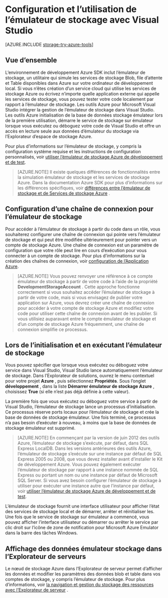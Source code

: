 <properties 
   pageTitle="Configuration et l’utilisation de l’émulateur de stockage avec Visual Studio | Microsoft Azure"
   description="Configuration et l’utilisation de l’émulateur de stockage avec Visual Studio"
   services="visual-studio-online"
   documentationCenter="na"
   authors="TomArcher"
   manager="douge"
   editor="" />
<tags 
   ms.service="storage"
   ms.devlang="multiple"
   ms.topic="article"
   ms.tgt_pltfrm="na"
   ms.workload="na"
   ms.date="07/18/2016"
   ms.author="tarcher" />

# <a name="configuring-and-using-the-storage-emulator-with-visual-studio"></a>Configuration et l’utilisation de l’émulateur de stockage avec Visual Studio

[AZURE.INCLUDE [storage-try-azure-tools](../includes/storage-try-azure-tools.md)]

## <a name="overview"></a>Vue d’ensemble
L’environnement de développement Azure SDK inclut l’émulateur de stockage, un utilitaire qui simule les services de stockage Blob, file d’attente et Table disponibles dans Azure sur votre ordinateur de développement local. Si vous n’êtes création d’un service cloud qui utilise les services de stockage Azure ou écrivez n’importe quelle application externe qui appelle les services de stockage, vous pouvez tester votre code localement par rapport à l’émulateur de stockage. Les outils Azure pour Microsoft Visual Studio intégrer la gestion de l’émulateur de stockage dans Visual Studio. Les outils Azure initialisation de la base de données stockage émulateur lors de la première utilisation, démarre le service de stockage sur émulateur lorsque vous exécutez ou déboguez votre code de Visual Studio et offre un accès en lecture seule aux données d’émulateur du stockage via l’Explorateur d’espace de stockage Azure.

Pour plus d’informations sur l’émulateur de stockage, y compris la configuration système requise et les instructions de configuration personnalisés, voir [utiliser l’émulateur de stockage Azure de développement et de test](./storage/storage-use-emulator.md).

>[AZURE.NOTE] Il existe quelques différences de fonctionnalités entre la simulation émulateur de stockage et les services de stockage Azure. Dans la documentation Azure SDK pour plus d’informations sur les différences spécifiques, voir [différences entre l’émulateur de stockage et de Services de stockage Azure](./storage/storage-use-emulator.md) .

## <a name="configuring-a-connection-string-for-the-storage-emulator"></a>Configuration d’une chaîne de connexion pour l’émulateur de stockage

Pour accéder à l’émulateur de stockage à partir du code dans un rôle, vous souhaiterez configurer une chaîne de connexion qui pointe vers l’émulateur de stockage et qui peut être modifiée ultérieurement pour pointer vers un compte de stockage Azure. Une chaîne de connexion est un paramètre de configuration que votre rôle peut lire en cours d’exécution pour vous connecter à un compte de stockage. Pour plus d’informations sur la création des chaînes de connexion, voir [configuration de l’Application Azure](https://msdn.microsoft.com/library/azure/2da5d6ce-f74d-45a9-bf6b-b3a60c5ef74e#BK_SettingsPage).

>[AZURE.NOTE] Vous pouvez renvoyer une référence à ce compte émulateur de stockage à partir de votre code à l’aide de la propriété **DevelopmentStorageAccount** . Cette approche fonctionne correctement si vous souhaitez accéder l’émulateur de stockage à partir de votre code, mais si vous envisagez de publier votre application sur Azure, vous devrez créer une chaîne de connexion pour accéder à votre compte de stockage Azure et modifiez votre code pour utiliser cette chaîne de connexion avant de les publier. Si vous utilisiez auparavant entre le compte émulateur de stockage et d’un compte de stockage Azure fréquemment, une chaîne de connexion simplifie ce processus.

## <a name="initializing-and-running-the-storage-emulator"></a>Lors de l’initialisation et en exécutant l’émulateur de stockage

Vous pouvez spécifier que lorsque vous exécutez ou déboguez votre service dans Visual Studio, Visual Studio lance automatiquement l’émulateur de stockage. Dans l’Explorateur de solutions, ouvrez le menu contextuel pour votre projet **Azure** , puis sélectionnez **Propriétés**. Sous l’onglet **développement** , dans la liste **Démarrer émulateur de stockage Azure** , choisissez **True** (si elle n’est pas déjà définie à cette valeur).

La première fois que vous exécutez ou déboguez votre service à partir de Visual Studio, l’émulateur de stockage lance un processus d’initialisation. Ce processus réserve ports locaux pour l’émulateur de stockage et crée la base de données de stockage émulateur. Une fois terminé, ce processus n’a pas besoin d’exécuter à nouveau, à moins que la base de données de stockage émulateur est supprimé.

>[AZURE.NOTE] En commençant par la version de juin 2012 des outils Azure, l’émulateur de stockage s’exécute, par défaut, dans SQL Express LocalDB. Dans les versions antérieures des outils Azure, l’émulateur de stockage s’exécute sur une instance par défaut de SQL Express 2005 ou 2008, que vous devez installer avant d’installer le Kit de développement Azure. Vous pouvez également exécuter l’émulateur de stockage par rapport à une instance nommée de SQL Express ou portant un nom ou une instance par défaut de Microsoft SQL Server. Si vous avez besoin configurer l’émulateur de stockage à utiliser pour exécuter une instance autre que l’instance par défaut, voir [utiliser l’émulateur de stockage Azure de développement et de test](./storage/storage-use-emulator.md).

L’émulateur de stockage fournit une interface utilisateur pour afficher l’état des services de stockage local et de démarrer, arrêter et réinitialiser les. Une fois que le service de stockage sur émulateur a commencé, vous pouvez afficher l’interface utilisateur ou démarrer ou arrêter le service par clic droit sur l’icône de zone de notification pour Microsoft Azure Emulator dans la barre des tâches Windows.

## <a name="viewing-storage-emulator-data-in-server-explorer"></a>Affichage des données émulateur stockage dans l’Explorateur de serveurs

Le nœud de stockage Azure dans l’Explorateur de serveur permet d’afficher les données et modifier les paramètres des données blob et table dans vos comptes de stockage, y compris l’émulateur de stockage. Pour plus d’informations, voir [la navigation et gestion du stockage des ressources avec l’Explorateur de serveur](https://msdn.microsoft.com/library/azure/ff683677.aspx) .
